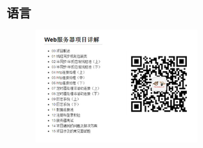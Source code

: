 语言
===============

<div align=center><img src="https://github.com/twomonkeyclub/TinyWebServer/blob/master/root/test1.jpg" height="258"/> </div>